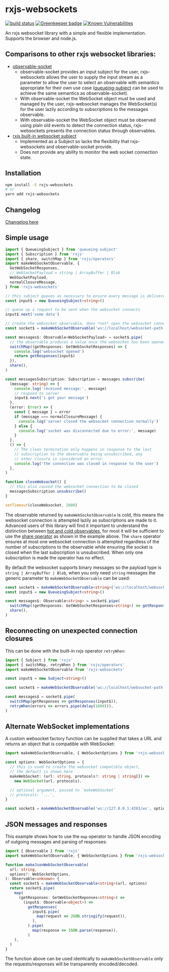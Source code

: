 # rxjs-websockets

[![build status](https://circleci.com/gh/ohjames/rxjs-websockets.png?style=shield)](https://circleci.com/gh/ohjames/rxjs-websockets)
[![Greenkeeper badge](https://badges.greenkeeper.io/ohjames/rxjs-websockets.svg)](https://greenkeeper.io)
[![Known Vulnerabilities](https://snyk.io/test/github/ohjames/rxjs-websockets/badge.svg)](https://snyk.io/test/github/ohjames/rxjs-websockets)

An rxjs websocket library with a simple and flexible implementation. Supports the browser and node.js.

## Comparisons to other rxjs websocket libraries:

 * [observable-socket](https://github.com/killtheliterate/observable-socket)
   * observable-socket provides an input subject for the user, rxjs-websockets allows the user to supply the input stream as a parameter to allow the user to select an observable with semantics appropriate for their own use case ([queueing-subject](https://github.com/ohjames/queueing-subject) can be used to achieve the same semantics as observable-socket).
   * With observable-socket the WebSocket object must be used and managed by the user, rxjs-websocket manages the WebSocket(s) for the user lazily according to subscriptions to the messages observable.
   * With observable-socket the WebSocket object must be observed using plain old events to detect the connection status, rxjs-websockets presents the connection status through observables.
 * [rxjs built-in websocket subject](https://github.com/ReactiveX/rxjs/blob/next/src/observable/dom/webSocket.ts)
   * Implemented as a Subject so lacks the flexibility that rxjs-websockets and observable-socket provide.
   * Does not provide any ability to monitor the web socket connection state.

## Installation

```bash
npm install -S rxjs-websockets
# or
yarn add rxjs-websockets
```

## Changelog

[Changelog here](changelog.markdown)

## Simple usage

```typescript
import { QueueingSubject } from 'queueing-subject'
import { Subscription } from 'rxjs'
import { share, switchMap } from 'rxjs/operators'
import makeWebSocketObservable, {
  GetWebSocketResponses,
  // WebSocketPayload = string | ArrayBuffer | Blob
  WebSocketPayload,
  normalClosureMessage,
} from 'rxjs-websockets'

// this subject queues as necessary to ensure every message is delivered
const input$ = new QueueingSubject<string>()

// queue up a request to be sent when the websocket connects
input$.next('some data')

// create the websocket observable, does *not* open the websocket connection
const socket$ = makeWebSocketObservable('ws://localhost/websocket-path')

const messages$: Observable<WebSocketPayload> = socket$.pipe(
  // the observable produces a value once the websocket has been opened
  switchMap((getResponses: GetWebSocketResponses) => {
    console.log('websocket opened')
    return getResponses(input$)
  }),
  share(),
)

const messagesSubscription: Subscription = messages.subscribe(
  (message: string) => {
    console.log('received message:', message)
    // respond to server
    input$.next('i got your message')
  },
  (error: Error) => {
    const { message } = error
    if (message === normalClosureMessage) {
      console.log('server closed the websocket connection normally')
    } else {
      console.log('socket was disconnected due to error:', message)
    }
  },
  () => {
    // The clean termination only happens in response to the last
    // subscription to the observable being unsubscribed, any
    // other closure is considered an error.
    console.log('the connection was closed in response to the user')
  },
)

function closeWebsocket() {
  // this also caused the websocket connection to be closed
  messagesSubscription.unsubscribe()
}

setTimeout(closeWebsocket, 2000)
```

The observable returned by `makeWebSocketObservable` is cold, this means the websocket connection is attempted lazily as subscriptions are made to it. Advanced users of this library will find it important to understand the distinction between [hot and cold observables](https://blog.thoughtram.io/angular/2016/06/16/cold-vs-hot-observables.html), for most it will be sufficient to use the [share operator](http://reactivex.io/rxjs/class/es6/Observable.js~Observable.html#instance-method-share) as shown in the example above. The `share` operator ensures at most one websocket connection is attempted regardless of the number of subscriptions to the observable while ensuring the socket is closed when the last subscription is unsubscribed. When only one subscription is made the operator has no effect.

By default the websocket supports binary messages so the payload type is `string | ArrayBuffer | Blob`, when you only need `string` messages the generic parameter to `makeWebSocketObservable` can be used:

```typescript
const socket$ = makeWebSocketObservable<string>('ws://localhost/websocket-path')
const input$ = new QueueingSubject<string>()

const messages$: Observable<string> = socket$.pipe(
  switchMap((getResponses: GetWebSocketResponses<string>) => getResponses(input$)),
  share(),
)
```

## Reconnecting on unexpected connection closures

This can be done with the built-in rxjs operator `retryWhen`:

```typescript
import { Subject } from 'rxjs'
import { switchMap, retryWhen } from 'rxjs/operators'
import makeWebSocketObservable from 'rxjs-websockets'

const input$ = new Subject<string>()

const socket$ = makeWebSocketObservable('ws://localhost/websocket-path')

const messages$ = socket$.pipe(
  switchMap(getResponses => getResponses(input$)),
  retryWhen(errors => errors.pipe(delay(1000))),
)
```

## Alternate WebSocket implementations

A custom websocket factory function can be supplied that takes a URL and returns an object that is compatible with WebSocket:

```typescript
import makeWebSocketObservable, { WebSocketOptions } from 'rxjs-websockets'

const options: WebSocketOptions = {
  // this is used to create the websocket compatible object,
  // the default is shown here
  makeWebSocket: (url: string, protocols?: string | string[]) =>
    new WebSocket(url, protocols),

  // optional argument, passed to `makeWebSocket`
  // protocols: '...',
}

const socket$ = makeWebSocketObservable('ws://127.0.0.1:4201/ws', options)
```

## JSON messages and responses

This example shows how to use the `map` operator to handle JSON encoding of outgoing messages and parsing of responses:

```typescript
import { Observable } from 'rxjs'
import makeWebSocketObservable, { WebSocketOptions } from 'rxjs-websockets'

function makeJsonWebSocketObservable(
  url: string,
  options?: WebSocketOptions,
): Observable<unknown> {
  const socket$ = makeWebSocketObservable<string>(url, options)
  return socket$.pipe(
    map(
      (getResponses: GetWebSocketReponses<string>) =>
        (input$: Observable<object>) =>
          getResponses(
            input$.pipe(
              map(request => JSON.stringify(request)),
            ),
          ).pipe(
            map(response => JSON.parse(response)),
          )
    ),
  )
}
```

The function above can be used identically to `makeWebSocketObservable` only the requests/responses will be transparently encoded/decoded.
